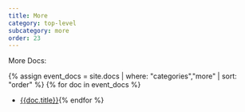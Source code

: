 ```yaml
---
title: More
category: top-level
subcategory: more
order: 23
---
```


More Docs:

{% assign event_docs = site.docs | where: "categories","more" | sort: "order"  %}
{% for doc in event_docs %}
* [{{doc.title}}]({{doc.url}}){% endfor %}
